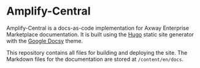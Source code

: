 # Amplify-Central

Amplify-Central is a docs-as-code implementation for Axway Enterprise Marketplace documentation. It is built using the [Hugo](https://gohugo.io/) static site generator with the [Google Docsy](https://github.com/google/docsy) theme.

This repository contains all files for building and deploying the site. The Markdown files for the documentation are stored at `/content/en/docs`.
